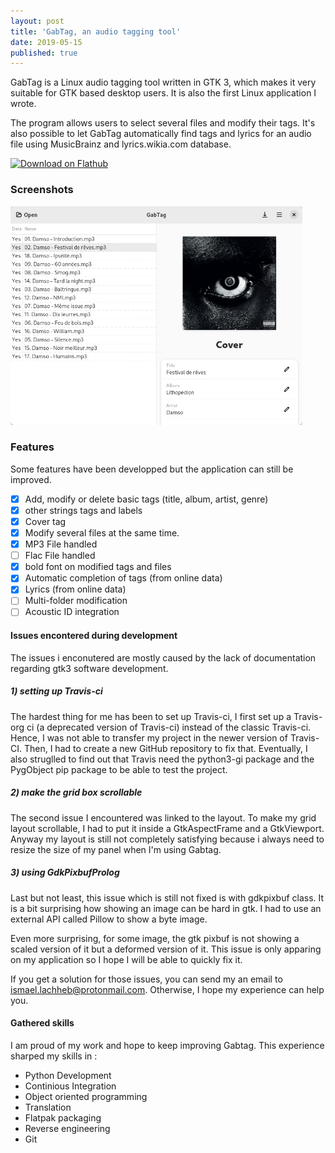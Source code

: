 ```yaml
---
layout: post
title: 'GabTag, an audio tagging tool'
date: 2019-05-15
published: true
---
```


GabTag is a Linux audio tagging tool written in GTK 3, which makes it very suitable for GTK based desktop users. It is also the first Linux application I wrote.

The program allows users to select several files and modify their tags. It's also possible to let GabTag automatically find tags and lyrics for an audio file using MusicBrainz and lyrics.wikia.com database.

<a href='https://flathub.org/apps/details/com.github.lachhebo.Gabtag'><img width='240' alt='Download on Flathub' src='https://flathub.org/assets/badges/flathub-badge-en.png'/></a>

### Screenshots

<img height="350" src="https://raw.githubusercontent.com/lachhebo/GabTag/screenshots/Gabtag_v13_2.png" />

### Features

Some features have been developped but the application can still be improved.

- [x] Add, modify or delete basic tags (title, album, artist, genre)
- [x] other strings tags and labels
- [x] Cover tag
- [x] Modify several files at the same time.
- [x] MP3 File handled
- [ ] Flac File handled
- [x] bold font on modified tags and files
- [x] Automatic completion of tags (from online data)
- [x] Lyrics (from online data)
- [ ] Multi-folder modification
- [ ] Acoustic ID integration

#### Issues encontered during development

The issues i enconutered are mostly caused by the lack of documentation regarding gtk3 software development.

##### 1) setting up Travis-ci

The hardest thing for me has been to set up Travis-ci, I first set up a Travis-org ci (a deprecated version of Travis-ci) instead of the classic Travis-ci. Hence, I was not able to transfer my project in the newer version of Travis-CI. Then, I had to create a new GitHub repository to fix that. Eventually, I also struglled to find out that Travis need the python3-gi package and the PygObject pip package to be able to test the project.

##### 2) make the grid box scrollable

The second issue I encountered was linked to the layout. To make my grid layout scrollable, I had to put it inside a GtkAspectFrame and a GtkViewport. Anyway my layout is still not completely satisfying because i always need to resize the size of my panel when I'm using Gabtag.

##### 3) using GdkPixbufProlog

Last but not least, this issue which is still not fixed is with gdkpixbuf class. It is a bit surprising how showing an image can be hard in gtk. I had to use an external API called Pillow to show a byte image.

Even more surprising, for some image, the gtk pixbuf is not showing a scaled version of it but a deformed version of it. This issue is only apparing on my application so I hope I will be able to quickly fix it.

If you get a solution for those issues, you can send my an email to ismael.lachheb@protonmail.com. Otherwise, I hope my experience can help you.

#### Gathered skills

I am proud of my work and hope to keep improving Gabtag. This experience sharped my skills in :

- Python Development
- Continious Integration
- Object oriented programming
- Translation
- Flatpak packaging
- Reverse engineering
- Git
